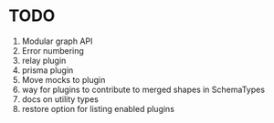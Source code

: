 # TODO

1. Modular graph API
2. Error numbering
3. relay plugin
4. prisma plugin
5. Move mocks to plugin
6. way for plugins to contribute to merged shapes in SchemaTypes
7. docs on utility types
8. restore option for listing enabled plugins
